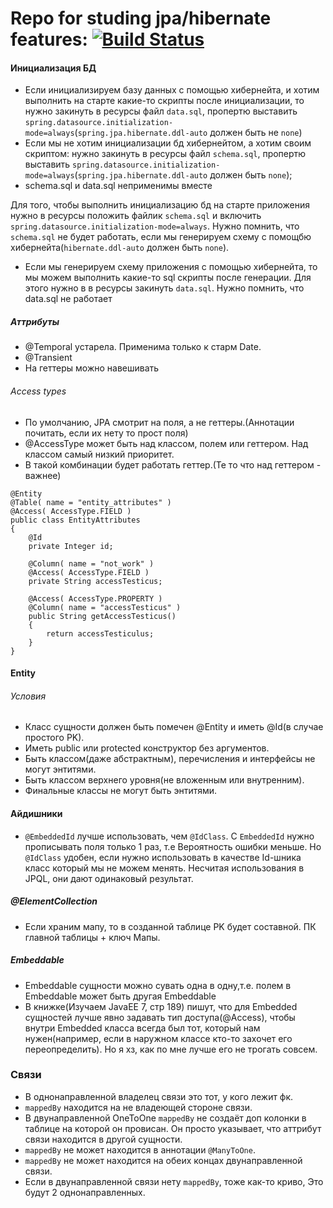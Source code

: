 # __Repo for studing jpa/hibernate features:__ [![Build Status](https://travis-ci.com/4atlanin/jpa_hibernate.svg?branch=master)](https://travis-ci.com/4atlanin/jpa_hibernate)

#### Инициализация БД
 - Если инициализируем базу данных с помощью хибернейта, и хотим выполнить на старте какие-то скрипты после инициализации, то нужно закинуть в ресурсы
  файл `data.sql`, пропертю выставить `spring.datasource.initialization-mode=always`(`spring.jpa.hibernate.ddl-auto` должен быть не `none`)
 - Если мы не хотим инициализации бд хибернейтом, а хотим своим скриптом: нужно закинуть в ресурсы
  файл `schema.sql`, пропертю выставить `spring.datasource.initialization-mode=always`(`spring.jpa.hibernate.ddl-auto` должен быть `none`);
 - schema.sql и data.sql неприменимы вместе
 
 Для того, чтобы выполнить инициализацию бд на старте приложения нужно в ресурсы положить файлик `schema.sql` и включить `spring.datasource.initialization-mode=always`. 
 Нужно помнить, что `schema.sql` не будет работать, если мы генерируем схему с помощбю хибернейта(`hibernate.ddl-auto` должен быть `none`).
 - Если мы генерируем схему приложения с помощью хибернейта, то мы можем выполнить какие-то sql скрипты после генерации. Для этого нужно в в ресурсы закинуть `data.sql`.
 Нужно помнить, что data.sql не работает
 
 ##### Аттрибуты
 - @Temporal устарела. Применима только к старм Date.
 - @Transient 
 - На геттеры можно навешивать
 ###### Access types
  - По умолчанию, JPA смотрит на поля, а не геттеры.(Аннотации почитать, если их нету то прост поля)
  - @AccessType может быть над классом, полем или геттером. Над классом самый низкий приоритет.
  - В такой комбинации будет работать геттер.(Те то что над геттером - важнее)
   ```
   @Entity
   @Table( name = "entity_attributes" )
   @Access( AccessType.FIELD )
   public class EntityAttributes
   {
       @Id
       private Integer id;
   
       @Column( name = "not_work" )
       @Access( AccessType.FIELD )
       private String accessTesticus;
   
       @Access( AccessType.PROPERTY )
       @Column( name = "accessTesticus" )
       public String getAccessTesticus()
       {
           return accessTesticulus;
       }
   }
   ```
   
#### Entity
###### Условия
 - Класс сущности должен быть помечен @Entity и иметь @Id(в случае простого PK).
 - Иметь public или protected конструктор без аргументов.
 - Быть классом(даже абстрактным), перечисления и интерфейсы не могут энтитями.
 - Быть классом верхнего уровня(не вложенным или внутренним).
 - Финальные классы не могут быть энтитями.
 
#### Айдишники
 - `@EmbeddedId` лучше использовать, чем `@IdClass`. C `EmbeddedId`  нужно прописывать поля только 1 раз, т.е Вероятность ошибки меньше.
 Но `@IdClass` удобен, если нужно использовать в качестве Id-шника класс который мы не можем менять. 
 Несчитая использования в JPQL, они дают одинаковый результат.
##### @ElementCollection
 - Если храним мапу, то в созданной таблице PK будет составной. ПК главной таблицы + ключ Мапы.
##### Embeddable
 - Embeddable сущности можно сувать одна в одну,т.е. полем в Embeddable может быть другая Embeddable
 - В книжке(Изучаем JavaEE 7, стр 189) пишут, что для Embedded сущностей лучше явно задавать тип доступа(@Access), чтобы внутри Embedded класса 
  всегда был тот, который нам нужен(например, если в наружном классе кто-то захочет его переопределить). Но я хз, как по мне лучше его не трогать совсем. 
### Связи
 - В однонаправленной владелец связи это тот, у кого лежит фк.  
 - `mappedBy` находится на не владеющей стороне связи.
 - В двунаправленной OneToOne `mappedBy` не создаёт доп колонки в таблице на которой он провисан. Он просто указывает, что аттрибут связи находится 
    в другой сущности. 
 - `mappedBy` не может находится в аннотации `@ManyToOne`.
 - `mappedBy` не может находится на обеих концах двунаправленной связи.
 - Если в двунаправленной связи нету `mappedBy`, тоже как-то криво, Это будут 2 однонаправленных.
 